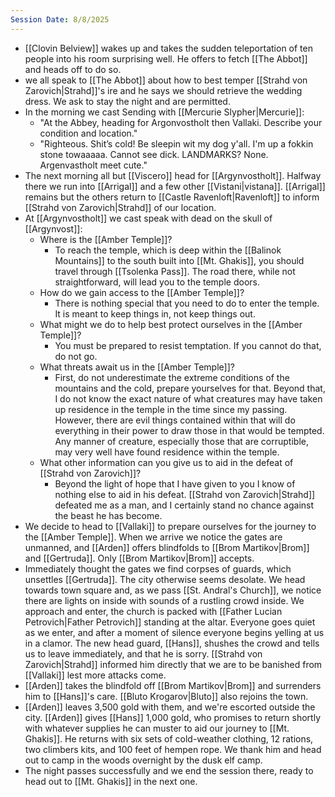 ```yaml
---
Session Date: 8/8/2025
---
```

- [[Clovin Belview]] wakes up and takes the sudden teleportation of ten people into his room surprising well. He offers to fetch [[The Abbot]] and heads off to do so.
- we all speak to [[The Abbot]] about how to best temper [[Strahd von Zarovich|Strahd]]'s ire and he says we should retrieve the wedding dress. We ask to stay the night and are permitted.
- In the morning we cast Sending with [[Mercurie Slypher|Mercurie]]:
	- "At the Abbey, heading for Argonvostholt then Vallaki. Describe your condition and location."
	- "Righteous. Shit’s cold! Be sleepin wit my dog y'all. I'm up a fokkin stone towaaaaa. Cannot see dick. LANDMARKS? None. Argenvastholt meet cute."
- The next morning all but [[Viscero]] head for [[Argynvostholt]]. Halfway there we run into [[Arrigal]] and a few other [[Vistani|vistana]]. [[Arrigal]] remains but the others return to [[Castle Ravenloft|Ravenloft]] to inform [[Strahd von Zarovich|Strahd]] of our location.
- At [[Argynvostholt]] we cast speak with dead on the skull of [[Argynvost]]:
	- Where is the [[Amber Temple]]?
		- To reach the temple, which is deep within the [[Balinok Mountains]] to the south built into [[Mt. Ghakis]], you should travel through [[Tsolenka Pass]]. The road there, while not straightforward, will lead you to the temple doors.
	- How do we gain access to the [[Amber Temple]]?
		- There is nothing special that you need to do to enter the temple. It is meant to keep things in, not keep things out.
	- What might we do to help best protect ourselves in the [[Amber Temple]]?
		- You must be prepared to resist temptation. If you cannot do that, do not go.
	- What threats await us in the [[Amber Temple]]?
		- First, do not underestimate the extreme conditions of the mountains and the cold, prepare yourselves for that. Beyond that, I do not know the exact nature of what creatures may have taken up residence in the temple in the time since my passing. However, there are evil things contained within that will do everything in their power to draw those in that would be tempted. Any manner of creature, especially those that are corruptible, may very well have found residence within the temple.
	- What other information can you give us to aid in the defeat of [[Strahd von Zarovich]]?
		- Beyond the light of hope that I have given to you I know of nothing else to aid in his defeat. [[Strahd von Zarovich|Strahd]] defeated me as a man, and I certainly stand no chance against the beast he has become. 
- We decide to head to [[Vallaki]] to prepare ourselves for the journey to the [[Amber Temple]]. When we arrive we notice the gates are unmanned, and [[Arden]] offers blindfolds to [[Brom Martikov|Brom]] and [[Gertruda]]. Only [[Brom Martikov|Brom]] accepts.
- Immediately thought the gates we find corpses of guards, which unsettles [[Gertruda]]. The city otherwise seems desolate. We head towards town square and, as we pass [[St. Andral's Church]], we notice there are lights on inside with sounds of a rustling crowd inside. We approach and enter, the church is packed with [[Father Lucian Petrovich|Father Petrovich]] standing at the altar. Everyone goes quiet as we enter, and after a moment of silence everyone begins yelling at us in a clamor. The new head guard, [[Hans]], shushes the crowd and tells us to leave immediately, and that he is sorry. [[Strahd von Zarovich|Strahd]] informed him directly that we are to be banished from [[Vallaki]] lest more attacks come.
- [[Arden]] takes the blindfold off [[Brom Martikov|Brom]] and surrenders him to [[Hans]]'s care. [[Bluto Krogarov|Bluto]] also rejoins the town.
- [[Arden]] leaves 3,500 gold with them, and we're escorted outside the city. [[Arden]] gives [[Hans]] 1,000 gold, who promises to return shortly with whatever supplies he can muster to aid our journey to [[Mt. Ghakis]]. He returns with six sets of cold-weather clothing, 12 rations, two climbers kits, and 100 feet of hempen rope. We thank him and head out to camp in the woods overnight by the dusk elf camp.
- The night passes successfully and we end the session there, ready to head out to [[Mt. Ghakis]] in the next one.